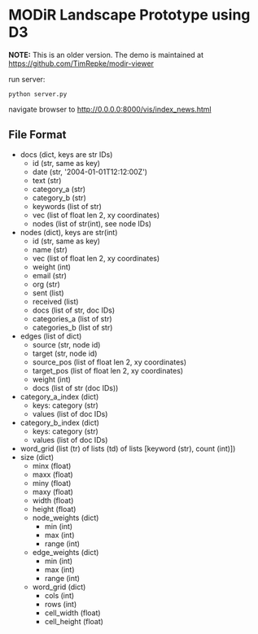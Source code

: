 # MODiR Landscape Prototype using D3

**NOTE:** This is an older version. The demo is maintained at https://github.com/TimRepke/modir-viewer

run server:

```
python server.py
```

navigate browser to http://0.0.0.0:8000/vis/index_news.html

## File Format

* docs (dict, keys are str IDs)
  * id (str, same as key)
  * date (str, '2004-01-01T12:12:00Z')
  * text (str)
  * category_a (str)
  * category_b (str)
  * keywords (list of str)
  * vec (list of float len 2, xy coordinates)
  * nodes (list of str(int), see node IDs)
* nodes (dict), keys are str(int)
  * id (str, same as key)
  * name (str)
  * vec (list of float len 2, xy coordinates)
  * weight (int)
  * email (str)
  * org (str)
  * sent (list)
  * received (list)
  * docs (list of str, doc IDs)
  * categories_a (list of str)
  * categories_b (list of str)
* edges (list of dict)
  * source (str, node id)
  * target (str, node id)
  * source_pos (list of float len 2, xy coordinates)
  * target_pos (list of float len 2, xy coordinates)
  * weight (int)
  * docs (list of str (doc IDs))
* category_a_index (dict)
  * keys: category (str)
  * values (list of doc IDs)
* category_b_index (dict)
  * keys: category (str)
  * values (list of doc IDs)
* word_grid (list (tr) of lists (td) of lists [keyword (str), count (int)])
* size (dict)
  * minx (float)
  * maxx (float)
  * miny (float)
  * maxy (float)
  * width (float)
  * height (float)
  * node_weights (dict)
    * min (int)
    * max (int)
    * range (int)
  * edge_weights (dict)
    * min (int)
    * max (int)
    * range (int)
  * word_grid (dict)
    * cols (int)
    * rows (int)
    * cell_width (float)
    * cell_height (float)
  
